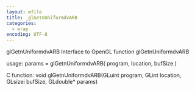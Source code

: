 ```yaml
---
layout: mfile
title: _glGetnUniformdvARB
categories:
  - wrap
encoding: UTF-8
---
```


glGetnUniformdvARB  Interface to OpenGL function glGetnUniformdvARB

usage:  params = glGetnUniformdvARB( program, location, bufSize )

C function:  void glGetnUniformdvARB(GLuint program, GLint location, GLsizei bufSize, GLdouble\* params)